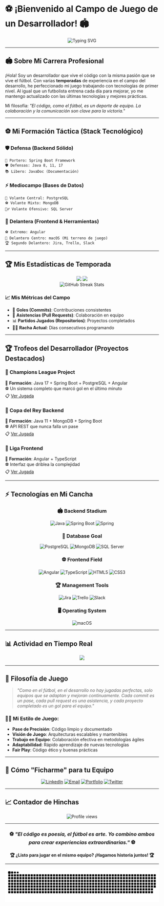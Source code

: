 # ⚽ ¡Bienvenido al Campo de Juego de un Desarrollador! 🏟️

<div align="center">
  <img src="https://readme-typing-svg.herokuapp.com/?lines=⚽+Desarrollador+Full+Stack;🏆+Especialista+en+Java+%26+Spring+Boot;🥅+Creador+de+Experiencias+Digitales;⚡+Apasionado+por+el+Código+y+el+Fútbol&font=Fira%20Code&center=true&width=380&height=50&duration=4000&pause=1000" alt="Typing SVG" />
</div>

---

## 🏟️ Sobre Mi Carrera Profesional

¡Hola! Soy un desarrollador que vive el código con la misma pasión que se vive el fútbol. Con varias **temporadas** de experiencia en el campo del desarrollo, he perfeccionado mi juego trabajando con tecnologías de primer nivel. Al igual que un futbolista entrena cada día para mejorar, yo me mantengo actualizado con las últimas tecnologías y mejores prácticas.

Mi filosofía: *"El código, como el fútbol, es un deporte de equipo. La colaboración y la comunicación son clave para la victoria."*

---

## ⚽ Mi Formación Táctica (Stack Tecnológico)

### 🛡️ **Defensa (Backend Sólido)**
```
🥅 Portero: Spring Boot Framework
🛡️ Defensas: Java 8, 11, 17
📚 Libero: JavaDoc (Documentación)
```

### ⚡ **Mediocampo (Bases de Datos)**
```
🎯 Volante Central: PostgreSQL
⚽ Volante Mixto: MongoDB  
🏃‍♂️ Volante Ofensivo: SQL Server
```

### 🚀 **Delantera (Frontend & Herramientas)**
```
⚽ Extremo: Angular
🎯 Delantero Centro: macOS (Mi terreno de juego)
🏆 Segundo Delantero: Jira, Trello, Slack
```

---

## 🏆 Mis Estadísticas de Temporada

<div align="center">
  <img height="180em" src="https://github-readme-stats.vercel.app/api?username=TU_USUARIO&show_icons=true&theme=radical&include_all_commits=true&count_private=true&title_color=00ff00&icon_color=00ff00&text_color=ffffff&bg_color=0d1117"/>
  <img height="180em" src="https://github-readme-stats.vercel.app/api/top-langs/?username=TU_USUARIO&layout=compact&langs_count=7&theme=radical&title_color=00ff00&text_color=ffffff&bg_color=0d1117"/>
</div>

<div align="center">
  <img src="https://github-readme-streak-stats.herokuapp.com/?user=TU_USUARIO&theme=radical&ring=00ff00&fire=00ff00&currStreakLabel=00ff00&sideLabels=ffffff&background=0d1117" alt="GitHub Streak Stats" />
</div>

### 📈 **Mis Métricas del Campo**
- 🥅 **Goles (Commits)**: Contribuciones consistentes
- 🎯 **Asistencias (Pull Requests)**: Colaboración en equipo
- 📊 **Partidos Jugados (Repositorios)**: Proyectos completados
- 🏃‍♂️ **Racha Actual**: Días consecutivos programando

---

## 🏆 Trofeos del Desarrollador (Proyectos Destacados)

### 🥇 **Champions League Project**
🔧 **Formación**: Java 17 + Spring Boot + PostgreSQL + Angular  
⚽ Un sistema completo que marcó gol en el último minuto  
📋 [Ver Jugada](https://github.com/jmurillo064/proyecto1)

### 🥈 **Copa del Rey Backend**
🔧 **Formación**: Java 11 + MongoDB + Spring Boot  
⚽ API REST que nunca falla un pase  
📋 [Ver Jugada](https://github.com/jmurillo064/proyecto2)

### 🥉 **Liga Frontend**
🔧 **Formación**: Angular + TypeScript  
⚽ Interfaz que driblea la complejidad  
📋 [Ver Jugada](https://github.com/jmurillo064/proyecto3)

---

## ⚡ Tecnologías en Mi Cancha

<div align="center">

### **🏟️ Backend Stadium**
![Java](https://img.shields.io/badge/Java-ED8B00?style=for-the-badge&logo=openjdk&logoColor=white)
![Spring Boot](https://img.shields.io/badge/Spring_Boot-6DB33F?style=for-the-badge&logo=spring-boot&logoColor=white)
![Spring](https://img.shields.io/badge/Spring-6DB33F?style=for-the-badge&logo=spring&logoColor=white)

### **🥅 Database Goal**
![PostgreSQL](https://img.shields.io/badge/PostgreSQL-316192?style=for-the-badge&logo=postgresql&logoColor=white)
![MongoDB](https://img.shields.io/badge/MongoDB-4EA94B?style=for-the-badge&logo=mongodb&logoColor=white)
![SQL Server](https://img.shields.io/badge/Microsoft_SQL_Server-CC2927?style=for-the-badge&logo=microsoft-sql-server&logoColor=white)

### **⚽ Frontend Field**
![Angular](https://img.shields.io/badge/Angular-DD0031?style=for-the-badge&logo=angular&logoColor=white)
![TypeScript](https://img.shields.io/badge/TypeScript-007ACC?style=for-the-badge&logo=typescript&logoColor=white)
![HTML5](https://img.shields.io/badge/HTML5-E34F26?style=for-the-badge&logo=html5&logoColor=white)
![CSS3](https://img.shields.io/badge/CSS3-1572B6?style=for-the-badge&logo=css3&logoColor=white)

### **🏆 Management Tools**
![Jira](https://img.shields.io/badge/Jira-0052CC?style=for-the-badge&logo=jira&logoColor=white)
![Trello](https://img.shields.io/badge/Trello-0052CC?style=for-the-badge&logo=trello&logoColor=white)
![Slack](https://img.shields.io/badge/Slack-4A154B?style=for-the-badge&logo=slack&logoColor=white)

### **🖥️ Operating System**
![macOS](https://img.shields.io/badge/macOS-000000?style=for-the-badge&logo=apple&logoColor=white)

</div>

---

## 📊 Actividad en Tiempo Real

<div align="center">
  <img src="https://github-readme-activity-graph.vercel.app/graph?username=TU_USUARIO&theme=react-dark&bg_color=0d1117&color=00ff00&line=00ff00&point=ffffff&area=true&hide_border=true" />
</div>

---

## 🎯 Filosofía de Juego

> *"Como en el fútbol, en el desarrollo no hay jugadas perfectas, solo equipos que se adaptan y mejoran continuamente. Cada commit es un pase, cada pull request es una asistencia, y cada proyecto completado es un gol para el equipo."*

### 🏃‍♂️ **Mi Estilo de Juego:**
- **Pase de Precisión**: Código limpio y documentado
- **Visión de Juego**: Arquitecturas escalables y mantenibles  
- **Trabajo en Equipo**: Colaboración efectiva en metodologías ágiles
- **Adaptabilidad**: Rápido aprendizaje de nuevas tecnologías
- **Fair Play**: Código ético y buenas prácticas

---

## 🤝 Cómo "Ficharme" para tu Equipo

<div align="center">

[![LinkedIn](https://img.shields.io/badge/LinkedIn-0077B5?style=for-the-badge&logo=linkedin&logoColor=white)](https://linkedin.com/in/TU_PERFIL)
[![Email](https://img.shields.io/badge/Email-D14836?style=for-the-badge&logo=gmail&logoColor=white)](mailto:tu.email@gmail.com)
[![Portfolio](https://img.shields.io/badge/Portfolio-255E63?style=for-the-badge&logo=About.me&logoColor=white)](https://tu-portfolio.com)
[![Twitter](https://img.shields.io/badge/Twitter-1DA1F2?style=for-the-badge&logo=twitter&logoColor=white)](https://twitter.com/TU_USUARIO)

</div>

---

## 📈 Contador de Hinchas

<div align="center">
  <img src="https://komarev.com/ghpvc/?username=TU_USUARIO&label=Visitantes%20al%20Estadio&color=00ff00&style=flat-square" alt="Profile views" />
</div>

---

<div align="center">

### ⚽ *"El código es poesía, el fútbol es arte. Yo combino ambos para crear experiencias extraordinarias."* ⚽

**🏆 ¿Listo para jugar en el mismo equipo? ¡Hagamos historia juntos! 🏆**

</div>

---

<div align="center">
  <img src="https://raw.githubusercontent.com/platane/platane/output/github-contribution-grid-snake-dark.svg" alt="Snake animation" />
</div>
